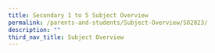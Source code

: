 ```yaml
---
title: Secondary 1 to 5 Subject Overview
permalink: /parents-and-students/Subject-Overview/SO2023/
description: ""
third_nav_title: Subject Overview
---
```

